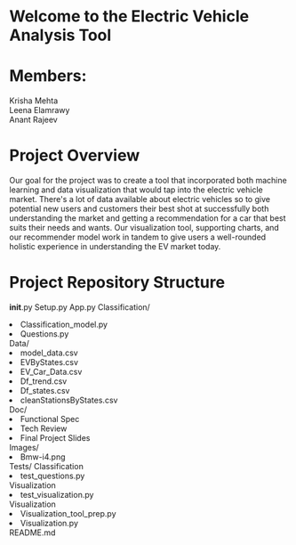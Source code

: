 # Welcome to the Electric Vehicle Analysis Tool 

# Members:
Krisha Mehta  
Leena Elamrawy  
Anant Rajeev  

# Project Overview
Our goal for the project was to create a tool that incorporated both machine learning and data visualization that would tap into the electric vehicle market. There's a lot of data available about electric vehicles so to give potential new users and customers their best shot at successfully both understanding the market and getting a recommendation for a car that best suits their needs and wants. Our visualization tool, supporting charts, and our recommender model work in tandem to give users a well-rounded holistic experience in understanding the EV market today. 

# Project Repository Structure
__init__.py
Setup.py
App.py
Classification/
<li>Classification_model.py</li>
<li>Questions.py</li>
Data/
<li>model_data.csv</li>
<li>EVByStates.csv</li>
<li>EV_Car_Data.csv</li>
<li>Df_trend.csv</li>
<li>Df_states.csv</li>
<li>cleanStationsByStates.csv</li>
Doc/
<li>Functional Spec</li>
<li>Tech Review</li>
<li>Final Project Slides</li>
Images/
<li>Bmw-i4.png</li>
Tests/
Classification
<li>test_questions.py</li>
Visualization
<li>test_visualization.py</li>
Visualization
<li>Visualization_tool_prep.py</li>
<li>Visualization.py</li>
README.md



